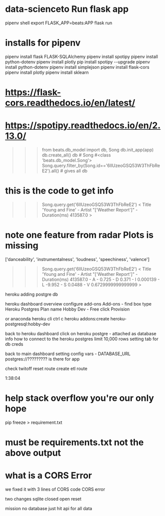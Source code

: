 
# data-scienceto Run flask app
pipenv shell
export FLASK_APP=beats:APP
flask run




# installs for pipenv
pipenv install flask FLASK-SQLAlchemy
pipenv install spotipy 
pipenv install python-dotenv
pipenv install plotly
pip install spotipy --upgrade
pipenv install python-dotenv
pipenv install simplejson
pipenv install  flask-cors
pipenv install plotly
pipenv install sklearn





# https://flask-cors.readthedocs.io/en/latest/

# https://spotipy.readthedocs.io/en/2.13.0/


>>> from beats.db_model import db, Song
>>> db.init_app(app)
>>> db.create_all()
>>> db #<SQLAlchemy engine=sqlite:///C:\Users\jeffr\mystuff\data-science\beats\song.sqlite3>
>>> Song #<class 'beats.db_model.Song'>
>>> Song.query.filter_by(Song.id=='6llUzeoGSQ53W3ThFbReE2').all() # gives all db


# this is the code to get info
>>> Song.query.get('6llUzeoGSQ53W3ThFbReE2')
< Title  'Young and Fine' - Artist  "['Weather Report']" - Duration(ms) 413587.0 >

# note one feature from radar Plots is missing
['danceability',  'instrumentalness', 'loudness', 'speechiness',  'valence'] 


>>> Song.query.get('6llUzeoGSQ53W3ThFbReE2')
< Title  'Young and Fine' - Artist  "['Weather Report']" - Duration(ms) 413587.0 - A - 0.725 - D  0.371 - I 0.000139 - L -9.952 - S 0.0488 - V 0.6729999999999999 >



heroku adding postgre db

heroku dashboard
overview
configure add-ons
Add-ons - find box type Heroku Postgres
Plan name Hobby Dev - Free
click Provision

or anaconda heroku cli
ctrl c
heroku addons:create heroku-postgresql:hobby-dev

back to heroku dashboard
click on heroku postgre - attached as database
info how to connect to the heroku postgres
limit 10,000 rows
setting tab for db creds

back to main dashboard 
setting
config vars - DATABASE_URL  postgres://????????? is there for app



check twitoff reset route
create etl route

1:38:04

# help stack overflow you're our only hope
 pip freeze > requirement.txt

# must be requirements.txt not the above output

# what is a CORS Error 
we fixed it with 3 lines of CORS code
CORS error 



two changes sqlite closed
open reset


mission no database just hit api for all data